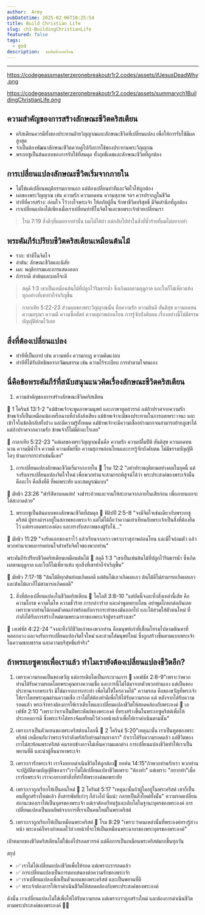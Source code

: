 ```yaml
---
author:  Army
pubDatetime: 2025-02-06T10:25:54
title: Build Christian Life
slug: ch1-BuildingChristianLife
featured: false
tags:
  - god
description:  จดบันทึกบทเรียน
---
```


---

https://codegeassmasterzeronebreakoutr1r2.codes/assets/ifJesusDeadWhy.png

https://codegeassmasterzeronebreakoutr1r2.codes/assets/summarych1BuildingChristianLife.png

## ความสำคัญของการสร้างลักษณะชีวิตคริสเตียน

- คริสเตียนควรมีทั้งของประทานฝ่ายวิญญาณและลักษณะชีวิตที่เปลี่ยนแปลง เพื่อให้การรับใช้มีผลสูงสุด
- จำเป็นต้องพัฒนาลักษณะชีวิตควบคู่ไปกับการใช้ของประทานพระวิญญาณ
- พระเยซูเป็นต้นแบบของการรับใช้ที่สมดุล ทั้งฤทธิ์เดชและลักษณะชีวิตที่ถูกต้อง

## การเปลี่ยนแปลงลักษณะชีวิตเริ่มจากภายใน

- ไม่ใช่แค่เปลี่ยนพฤติกรรมภายนอก แต่ต้องเปลี่ยนท่าทีและจิตใจให้ถูกต้อง
- ผลของพระวิญญาณ เช่น ความรัก ความอดทน ความสุภาพ ฯลฯ ควรปรากฏในชีวิต
- ท่าทีที่ควรสร้าง: ถ่อมใจ ไว้วางใจพระเจ้า ให้อภัยผู้อื่น รักษาชีวิตบริสุทธิ์ มีจิตสำนึกที่ถูกต้อง
- เราเปลี่ยนแปลงได้เพียงเมื่อเราเปลี่ยนท่าทีในจิตใจและขอพระเจ้าช่วยเปลี่ยนเรา

> โรม 7:19 สิ่ง​ดีๆ​ที่​ผม​อยาก​ทำ​นั้น ผม​ไม่​ได้​ทำ แต่​กลับ​ไป​ทำ​ใน​สิ่ง​ที่​ชั่วร้าย​ที่​ผม​ไม่​อยาก​ทำ

## พระคัมภีร์เปรียบชีวิตคริสเตียนเหมือนต้นไม้

- ราก: ท่าทีในจิตใจ
- ลำต้น: ลักษณะชีวิตและนิสัย
- ผล: พฤติกรรมและการแสดงออก
- ถ้ารากดี ลำต้นและผลก็จะดี

> สดุดี 1:3
เขาเป็นเหมือนต้นไม้ที่ปลูกไว้ริมธารน้ำ ซึ่งเกิดผลตามฤดูกาล และใบก็ไม่เหี่ยวแห้ง ทุกอย่างที่เขาทำก็จำเริญขึ้น

> กาลาเทีย 5:22-23
ส่วนผลของพระวิญญาณนั้น คือความรัก ความยินดี สันติสุข ความอดทน ความกรุณา ความดี ความซื่อสัตย์ ความสุภาพอ่อนโยน การรู้จักบังคับตน เรื่องอย่างนี้ไม่มีธรรมบัญญัติห้ามไว้เลย

## สิ่งที่ต้องเปลี่ยนแปลง

- ท่าทีที่เป็นบาป เช่น ความหยิ่ง ความกบฏ ความคิดแง่ลบ
- ท่าทีที่ได้รับอิทธิพลจากวัฒนธรรม เช่น ความไร้ระเบียบ การทำตามใจตนเอง

## นี่คือข้อพระคัมภีร์ที่สนับสนุนแนวคิดเรื่องลักษณะชีวิตคริสเตียน

1. ความสำคัญของการสร้างลักษณะชีวิตคริสเตียน

📖 1 โครินธ์ 13:1-2
"แม้ข้าพเจ้าจะพูดภาษามนุษย์ และภาษาทูตสวรรค์ แต่ถ้าปราศจากความรัก ข้าพเจ้าก็เป็นเหมือนฆ้องหรือฉาบที่กำลังส่งเสียง แม้ข้าพเจ้าจะมีของประทานในการเผยพระวจนะ และเข้าใจในข้อลึกลับทั้งปวง และมีความรู้ทั้งหมด แม้ข้าพเจ้าจะมีความเชื่ออย่างมากจนสามารถย้ายภูเขาได้ แต่ถ้าปราศจากความรัก ข้าพเจ้าก็ไม่มีค่าอะไรเลย"

📖 กาลาเทีย 5:22-23
"แต่ผลของพระวิญญาณนั้นคือ ความรัก ความปลื้มปีติ สันติสุข ความอดทนนาน ความมีน้ำใจ ความดี ความสัตย์ซื่อ ความสุภาพอ่อนโยนและการรู้จักบังคับตน ไม่มีธรรมบัญญัติใดๆ ห้ามการกระทำเช่นนี้เลย"

1. การเปลี่ยนแปลงลักษณะชีวิตเริ่มจากภายใน
📖 โรม 12:2
"อย่าประพฤติตามอย่างคนในยุคนี้ แต่จงรับการเปลี่ยนแปลงจิตใจใหม่ เพื่อพวกท่านจะสามารถพิสูจน์ได้ว่า พระประสงค์ของพระเจ้านั้นคืออะไร คือสิ่งที่ดี ที่พอพระทัย และสมบูรณ์แบบ"

📖 มัทธิว 23:26
"ฟาริสีตาบอดเอ๋ย! จงชำระถ้วยและจานให้สะอาดจากภายในเสียก่อน เพื่อภายนอกจะได้สะอาดด้วย"

1. พระเยซูเป็นต้นแบบของลักษณะชีวิตที่สมดุล
📖 ฟิลิปปี 2:5-8
"จงมีจิตใจเช่นเดียวกับพระเยซูคริสต์ ผู้ทรงดำรงอยู่ในสภาพของพระเจ้า แต่ไม่ได้ถือว่าความเท่าเทียมกับพระเจ้าเป็นสิ่งที่ต้องยึดไว้ แต่ทรงลดพระองค์ลง และทรงรับสภาพของผู้รับใช้..."

📖 มัทธิว 11:29
"จงรับแอกของเราไว้ แล้วเรียนจากเรา เพราะเราสุภาพอ่อนโยน และมีใจถ่อมตัว แล้วพวกท่านจะพบการหย่อนใจสำหรับจิตใจของพวกท่าน"

พระคัมภีร์เปรียบชีวิตคริสเตียนเหมือนต้นไม้
📖 สดุดี 1:3
"เขาเป็นเช่นต้นไม้ที่ปลูกไว้ริมธารน้ำ ซึ่งเกิดผลตามฤดูกาล และใบก็ไม่เหี่ยวแห้ง ทุกสิ่งที่เขาทำก็จำเริญขึ้น"

📖 มัทธิว 7:17-18
"ต้นไม้ดีทุกต้นย่อมเกิดผลดี แต่ต้นไม้เลวเกิดผลเลว ต้นไม้ดีไม่สามารถเกิดผลเลว และต้นไม้เลวก็ไม่สามารถเกิดผลดี"

1. สิ่งที่ต้องเปลี่ยนแปลงในชีวิตคริสเตียน
📖 โคโลสี 3:8-10
"แต่บัดนี้จงละทิ้งสิ่งเหล่านี้เสีย คือความโกรธ ความโมโห ความชั่วร้าย การกล่าวร้าย และคำพูดหยาบโลน อย่าพูดโกหกต่อกันเลย เพราะพวกท่านได้ถอดตัวตนเก่าพร้อมกับการกระทำของมันออกไป และได้สวมใส่ตัวตนใหม่ ที่กำลังได้รับการสร้างใหม่ตามพระฉายาของพระเจ้าผู้ทรงสร้างเขา"

📖 เอเฟซัส 4:22-24
"จงละทิ้งวิถีชีวิตเก่าของพวกท่าน คือมนุษย์เก่าที่เสื่อมโทรมไปตามตัณหาที่หลอกลวง และจงรับการเปลี่ยนแปลงจิตใจใหม่ และสวมใส่มนุษย์ใหม่ ซึ่งถูกสร้างขึ้นตามแบบพระเจ้าในความชอบธรรม และความบริสุทธิ์แท้จริง"

## ถ้าพระเยซูตายเพื่อเราแล้ว ทำไมเรายังต้องเปลี่ยนแปลงชีวิตอีก?

1. เพราะความรอดเป็นของขวัญ แต่การเติบโตเป็นกระบวนการ
📖 เอเฟซัส 2:8-9"เพราะว่าพวกท่านได้รับความรอดโดยพระคุณทางความเชื่อ และการนี้ไม่ได้มาจากตัวพวกท่านเอง แต่เป็นของประทานจากพระเจ้า มิใช่มาจากการกระทำ เพื่อไม่ให้ใครอวดได้"
ความรอด คือของขวัญที่พระเจ้าให้เราโดยพระคุณผ่านความเชื่อ เราไม่ได้ต้องทำดีเพื่อให้ได้รับความรอด
แต่ หลังจากได้รับความรอดแล้ว พระเจ้าทรงต้องการให้เราเติบโตและเปลี่ยนแปลงชีวิตให้สอดคล้องกับพระองค์
📖 เอเฟซัส 2:10
"เพราะว่าเราเป็นฝีพระหัตถ์ของพระองค์ ที่ทรงสร้างขึ้นในพระเยซูคริสต์เพื่อให้ประกอบการดี ซึ่งพระเจ้าได้ทรงจัดเตรียมไว้ล่วงหน้าแล้วเพื่อให้เราดำเนินตามนั้น"

2. เพราะเราเป็นตัวแทนของพระคริสต์บนโลกนี้
📖 2 โครินธ์ 5:20"เหตุฉะนั้น เราเป็นทูตของพระคริสต์ เหมือนกับว่าพระเจ้ากำลังตรัสกับท่านผ่านทางเรา"
ถ้าเราได้รับความรอดแล้ว แต่ชีวิตของเราไม่สะท้อนพระคริสต์ คนรอบข้างอาจไม่เห็นความแตกต่าง
การเปลี่ยนแปลงชีวิตทำให้เราเป็นพยานที่ดี และนำผู้อื่นมาหาพระเจ้า

3. เพราะเรารักพระเจ้า เราจึงอยากดำเนินชีวิตให้ถูกต้อง📖 ยอห์น 14:15"ถ้าพวกท่านรักเรา พวกท่านจะปฏิบัติตามบัญญัติของเรา"เราไม่ได้เปลี่ยนแปลงชีวิตเพราะ "ต้องทำ" แต่เพราะ "อยากทำ"เมื่อเรารักพระเจ้า เราจะอยากทำสิ่งที่ทำให้พระองค์พอพระทัย

4. เพราะเราถูกเรียกให้เป็นคนใหม่
📖 2 โครินธ์ 5:17
"เหตุฉะนั้นถ้าผู้ใดอยู่ในพระคริสต์ เขาก็เป็นคนที่ถูกสร้างใหม่แล้ว สิ่งสารพัดที่เก่าๆ ก็ล่วงไป นี่แน่ะ กลายเป็นสิ่งใหม่ทั้งนั้น"
ความรอดเปลี่ยนสถานะของเราให้เป็นบุตรของพระเจ้า แต่เราต้องเรียนรู้และเติบโตในฐานะบุตรของพระองค์
การเปลี่ยนแปลงเป็นผลลัพธ์จากการที่เราเป็นคนใหม่ในพระคริสต์

5. เพราะเราถูกเรียกให้เป็นเหมือนพระคริสต์
📖 โรม 8:29
"เพราะว่าคนเหล่านั้นที่พระองค์ทรงรู้ล่วงหน้า พระองค์ก็ทรงกำหนดไว้ล่วงหน้าที่จะให้เป็นเหมือนพระฉายาของพระบุตรของพระองค์"

เป้าหมายของชีวิตคริสเตียนไม่ใช่แค่ไปรอดสวรรค์ แต่คือการเป็นเหมือนพระคริสต์มากขึ้นทุกวัน

สรุป

- ✅ เราไม่ได้เปลี่ยนแปลงชีวิตเพื่อให้รอด แต่เพราะเรารอดแล้ว
- ✅ การเปลี่ยนแปลงเป็นการตอบสนองต่อความรักของพระเจ้า
- ✅ เราเปลี่ยนแปลงเพื่อเป็นตัวแทนของพระคริสต์ และเป็นพยานที่ดี
- ✅ พระเจ้าต้องการให้เราดำเนินชีวิตให้สอดคล้องกับพระประสงค์ของพระองค์

ดังนั้น เราเปลี่ยนแปลงไม่ใช่เพื่อให้ได้รับความรอด แต่เพราะเราถูกสร้างใหม่ และต้องการดำเนินชีวิตตามพระประสงค์ของพระองค์ 💖🙏